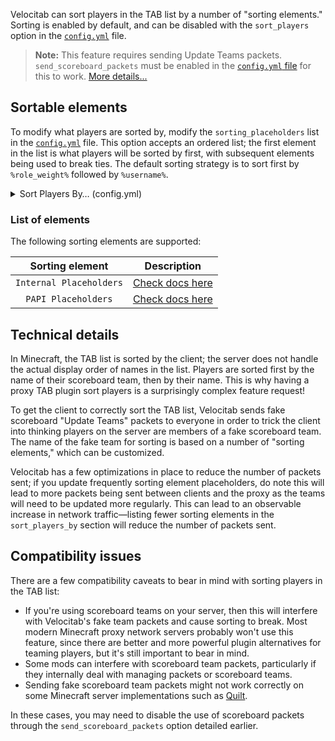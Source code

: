 Velocitab can sort players in the TAB list by a number of "sorting elements." Sorting is enabled by default, and can be disabled with the `sort_players` option in the [`config.yml`](Config-File) file.

> **Note:** This feature requires sending Update Teams packets. `send_scoreboard_packets` must be enabled in the [`config.yml` file](config-file) for this to work. [More details...](#compatibility-issues)

## Sortable elements
To modify what players are sorted by, modify the `sorting_placeholders` list in the [`config.yml`](Config-File) file. This option accepts an ordered list; the first element in the list is what players will be sorted by first, with subsequent elements being used to break ties. The default sorting strategy is to sort first by `%role_weight%` followed by `%username%`.

<details>
<summary>Sort Players By&hellip; (config.yml)</summary>

```yaml
# Ordered list of elements by which players should be sorted. (Correct values are both internal placeholders and (if enabled) PAPI placeholders)
sort_players_by:
  - %role_weight%
  - %username%
```
</details>

### List of elements
The following sorting elements are supported:

|     Sorting element     | Description                                                                                  |
|:-----------------------:|----------------------------------------------------------------------------------------------|
| `Internal Placeholders` | [Check docs here](https://william278.net/docs/velocitab/placeholders#default-placeholders)   |
|   `PAPI Placeholders`   | [Check docs here](https://william278.net/docs/velocitab/placeholders#placeholderapi-support) |

## Technical details
In Minecraft, the TAB list is sorted by the client; the server does not handle the actual display order of names in the list. Players are sorted first by the name of their scoreboard team, then by their name. This is why having a proxy TAB plugin sort players is a surprisingly complex feature request!

To get the client to correctly sort the TAB list, Velocitab sends fake scoreboard "Update Teams" packets to everyone in order to trick the client into thinking players on the server are members of a fake scoreboard team. The name of the fake team for sorting is based on a number of "sorting elements," which can be customized.

Velocitab has a few optimizations in place to reduce the number of packets sent; if you update frequently sorting element placeholders, do note this will lead to more packets being sent between clients and the proxy as the teams will need to be updated more regularly. This can lead to an observable increase in network traffic&mdash;listing fewer sorting elements in the `sort_players_by` section will reduce the number of packets sent.


## Compatibility issues
There are a few compatibility caveats to bear in mind with sorting players in the TAB list:

* If you're using scoreboard teams on your server, then this will interfere with Velocitab's fake team packets and cause sorting to break. Most modern Minecraft proxy network servers probably won't use this feature, since there are better and more powerful plugin alternatives for teaming players, but it's still important to bear in mind.
* Some mods can interfere with scoreboard team packets, particularly if they internally deal with managing packets or scoreboard teams.
* Sending fake scoreboard team packets might not work correctly on some Minecraft server implementations such as [Quilt](https://quiltmc.org/).

In these cases, you may need to disable the use of scoreboard packets through the `send_scoreboard_packets` option detailed earlier.
